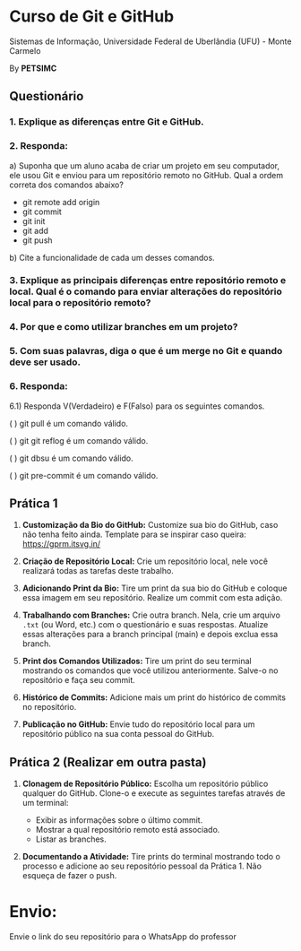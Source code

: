 # Curso de Git e GitHub

Sistemas de Informação, Universidade Federal de Uberlândia (UFU) - Monte Carmelo

By **PETSIMC**


## Questionário

### 1. Explique as diferenças entre Git e GitHub.

### 2. Responda:
a) Suponha que um aluno acaba de criar um projeto em seu computador, ele usou Git e enviou para um repositório remoto no GitHub.
Qual a ordem correta dos comandos abaixo?

- git remote add origin
- git commit
- git init
- git add
- git push

b) Cite a funcionalidade de cada um desses comandos.

### 3. Explique as principais diferenças entre repositório remoto e local. Qual é o comando para enviar alterações do repositório local para o repositório remoto?

### 4. Por que e como utilizar branches em um projeto?

### 5. Com suas palavras, diga o que é um merge no Git e quando deve ser usado.

### 6. Responda:
6.1) Responda V(Verdadeiro) e F(Falso) para os seguintes comandos.

( ) git pull é um comando válido. 

( ) git git reflog é um comando válido.

( ) git dbsu é um comando válido.

( ) git pre-commit é um comando válido.

## Prática 1

1. **Customização da Bio do GitHub:** 
   Customize sua bio do GitHub, caso não tenha feito ainda. Template para se inspirar caso queira: https://gprm.itsvg.in/

2. **Criação de Repositório Local:** 
   Crie um repositório local, nele você realizará todas as tarefas deste trabalho.

3. **Adicionando Print da Bio:** 
   Tire um print da sua bio do GitHub e coloque essa imagem em seu repositório. Realize um commit com esta adição.

4. **Trabalhando com Branches:** 
   Crie outra branch. Nela, crie um arquivo `.txt` (ou Word, etc.) com o questionário e suas respostas. Atualize essas alterações para a branch principal (main) e depois exclua essa branch.

5. **Print dos Comandos Utilizados:** 
   Tire um print do seu terminal mostrando os comandos que você utilizou anteriormente. Salve-o no repositório e faça seu commit.

6. **Histórico de Commits:** 
   Adicione mais um print do histórico de commits no repositório.

7. **Publicação no GitHub:** 
   Envie tudo do repositório local para um repositório público na sua conta pessoal do GitHub.

## Prática 2 (Realizar em outra pasta)

1. **Clonagem de Repositório Público:**
   Escolha um repositório público qualquer do GitHub. Clone-o e execute as seguintes tarefas através de um terminal:
   - Exibir as informações sobre o último commit.
   - Mostrar a qual repositório remoto está associado.
   - Listar as branches.

2. **Documentando a Atividade:**
   Tire prints do terminal mostrando todo o processo e adicione ao seu repositório pessoal da Prática 1. Não esqueça de fazer o push.

# Envio:

Envie o link do seu repositório para o WhatsApp do professor

